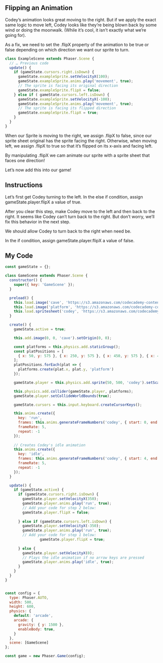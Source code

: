 ## Flipping an Animation

Codey’s animation looks great moving to the right. But if we apply the exact same logic to move left, Codey looks like they’re being blown back by some wind or doing the moonwalk. (While it’s cool, it isn’t exactly what we’re going for).

As a fix, we need to set the .flipX property of the animation to be true or false depending on which direction we want our sprite to turn.
```js
class ExampleScene extends Phaser.Scene {
  // … Previous code
  update() {
    if (gameState.cursors.right.isDown) {
      gameState.exampleSprite.setVelocityX(100);
      gameState.exampleSprite.anims.play('movement', true);
      // The sprite is facing its original direction
      gameState.exampleSprite.flipX = false;
    } else if ( gameState.cursors.left.isDown) {
      gameState.exampleSprite.setVelocityX(-100);
      gameState.exampleSprite.anims.play('movement', true);
      // The sprite is facing its flipped direction
      gameState.exampleSprite.flipX = true;
    }
  }
}
```
When our Sprite is moving to the right, we assign .flipX to false, since our sprite sheet original has the sprite facing the right. Otherwise, when moving left, we assign .flipX to true so that it’s flipped on its x-axis and facing left.

By manipulating .flipX we cam animate our sprite with a sprite sheet that faces one direction!

Let’s now add this into our game!

## Instructions

Let’s first get Codey turning to the left. In the else if condition, assign gameState.player.flipX a value of true.

After you clear this step, make Codey move to the left and then back to the right. It seems like Codey can’t turn back to the right. But don’t worry, we’ll fix this behavior in the next step.

We should allow Codey to turn back to the right when need be.

In the if condition, assign gameState.player.flipX a value of false.

## My Code
```js
const gameState = {};

class GameScene extends Phaser.Scene {
  constructor() {
    super({ key: 'GameScene' });
  }

  preload() {
    this.load.image('cave', 'https://s3.amazonaws.com/codecademy-content/courses/learn-phaser/Cave+Crisis/cave_background.png');
    this.load.image('platform', 'https://s3.amazonaws.com/codecademy-content/courses/learn-phaser/Cave+Crisis/platform.png');
    this.load.spritesheet('codey', 'https://s3.amazonaws.com/codecademy-content/courses/learn-phaser/Cave+Crisis/codey_sprite.png', { frameWidth: 72, frameHeight: 90 });
  }

  create() {
    gameState.active = true;

    this.add.image(0, 0, 'cave').setOrigin(0, 0);

    const platforms = this.physics.add.staticGroup();
    const platPositions = [
      { x: 50, y: 575 }, { x: 250, y: 575 }, { x: 450, y: 575 }, { x: 400, y: 380 }, { x: 100, y: 200 },
    ];
    platPositions.forEach(plat => {
      platforms.create(plat.x, plat.y, 'platform')
    });

    gameState.player = this.physics.add.sprite(50, 500, 'codey').setScale(.8)

    this.physics.add.collider(gameState.player, platforms);
    gameState.player.setCollideWorldBounds(true);

    gameState.cursors = this.input.keyboard.createCursorKeys();

    this.anims.create({
      key: 'run',
      frames: this.anims.generateFrameNumbers('codey', { start: 0, end: 3 }),
      frameRate: 5,
      repeat: -1
    });
    
    // Creates Codey's idle animation
    this.anims.create({
      key: 'idle',
      frames: this.anims.generateFrameNumbers('codey', { start: 4, end: 5 }),
      frameRate: 5,
      repeat: -1
    });
  }

  update() {
    if (gameState.active) {
      if (gameState.cursors.right.isDown) {
        gameState.player.setVelocityX(350);
        gameState.player.anims.play('run', true);
        // Add your code for step 2 below:
        gameState.player.flipX = false;
        
      } else if (gameState.cursors.left.isDown) {
        gameState.player.setVelocityX(-350);
        gameState.player.anims.play('run', true);
        // Add your code for step 1 below:
				gameState.player.flipX = true;
        
      } else {
        gameState.player.setVelocityX(0);
        // Plays the idle animation if no arrow keys are pressed
        gameState.player.anims.play('idle', true);
      }
    }
  }
}


const config = {
  type: Phaser.AUTO,
  width: 500,
  height: 600,
  physics: {
    default: 'arcade',
    arcade: {
      gravity: { y: 1500 },
      enableBody: true,
    }
  },
  scene: [GameScene]
};

const game = new Phaser.Game(config);
```
